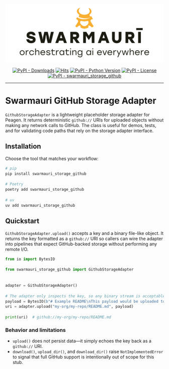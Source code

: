 ![Swarmauri Logo](https://github.com/swarmauri/swarmauri-sdk/blob/3d4d1cfa949399d7019ae9d8f296afba773dfb7f/assets/swarmauri.brand.theme.svg)

<p align="center">
    <a href="https://pypi.org/project/swarmauri_storage_github/">
        <img src="https://img.shields.io/pypi/dm/swarmauri_storage_github" alt="PyPI - Downloads"/></a>
    <a href="https://hits.sh/github.com/swarmauri/swarmauri-sdk/tree/master/pkgs/standards/swarmauri_storage_github/">
        <img alt="Hits" src="https://hits.sh/github.com/swarmauri/swarmauri-sdk/tree/master/pkgs/standards/swarmauri_storage_github.svg"/></a>
    <a href="https://pypi.org/project/swarmauri_storage_github/">
        <img src="https://img.shields.io/pypi/pyversions/swarmauri_storage_github" alt="PyPI - Python Version"/></a>
    <a href="https://pypi.org/project/swarmauri_storage_github/">
        <img src="https://img.shields.io/pypi/l/swarmauri_storage_github" alt="PyPI - License"/></a>
    <a href="https://pypi.org/project/swarmauri_storage_github/">
        <img src="https://img.shields.io/pypi/v/swarmauri_storage_github?label=swarmauri_storage_github&color=green" alt="PyPI - swarmauri_storage_github"/></a>

</p>

---

# Swarmauri GitHub Storage Adapter

`GithubStorageAdapter` is a lightweight placeholder storage adapter for Peagen.
It returns deterministic `github://` URIs for uploaded objects without making
any network calls to GitHub. The class is useful for demos, tests, and for
validating code paths that rely on the storage adapter interface.

## Installation

Choose the tool that matches your workflow:

```bash
# pip
pip install swarmauri_storage_github

# Poetry
poetry add swarmauri_storage_github

# uv
uv add swarmauri_storage_github
```

## Quickstart

`GithubStorageAdapter.upload()` accepts a key and a binary file-like object. It
returns the key formatted as a `github://` URI so callers can wire the adapter
into pipelines that expect GitHub-backed storage without performing any remote
I/O.

```python
from io import BytesIO

from swarmauri_storage_github import GithubStorageAdapter


adapter = GithubStorageAdapter()

# The adapter only inspects the key, so any binary stream is acceptable.
payload = BytesIO(b"# Example README\nThis payload would be uploaded to GitHub.")
uri = adapter.upload("my-org/my-repo/README.md", payload)

print(uri)  # github://my-org/my-repo/README.md
```

### Behavior and limitations

- `upload()` does not persist data—it simply echoes the key back as a
  `github://` URI.
- `download()`, `upload_dir()`, and `download_dir()` raise
  `NotImplementedError` to signal that full GitHub support is intentionally out
  of scope for this stub.
